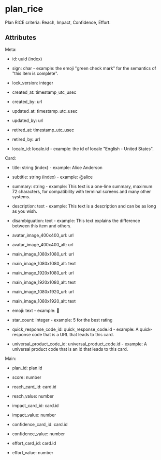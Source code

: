 # plan_rice


Plan RICE criteria: Reach, Impact, Confidence, Effort.


## Attributes

Meta:

  * id: uuid (index)

  * sign: char - example: the emoji "green check mark" for the semantics of "this item is complete".

  * lock_version: integer

  * created_at: timestamp_utc_usec

  * created_by: url

  * updated_at: timestamp_utc_usec

  * updated_by: url

  * retired_at: timestamp_utc_usec

  * retired_by: url

  * locale_id: locale.id - example: the id of locale "English - United States".

Card:

  * title: string (index) - example: Alice Anderson

  * subtitle: string (index) - example: @alice

  * summary: string - example: This text is a one-line summary, maximum 72 characters, for compatibility with terminal screens and many other systems.

  * description: text - example: This text is a description and can be as long as you wish.

  * disambiguation: text - example: This text explains the difference between this item and others.

  * avatar_image_400x400_url: url

  * avatar_image_400x400_alt: url

  * main_image_1080x1080_url: url

  * main_image_1080x1080_alt: text

  * main_image_1920x1080_url: url

  * main_image_1920x1080_alt: text

  * main_image_1080x1920_url: url

  * main_image_1080x1920_alt: text

  * emoji: text - example: 🚀

  * star_count: integer - example: 5 for the best rating

  * quick_response_code_id: quick_response_code.id - example: A quick-response code that is a URL that leads to this card.

  * universal_product_code_id: universal_product_code.id - example: A universal product code that is an id that leads to this card.

Main:

  * plan_id: plan.id

  * score: number

  * reach_card_id: card.id

  * reach_value: number

  * impact_card_id: card.id

  * impact_value: number

  * confidence_card_id: card.id

  * confidence_value: number

  * effort_card_id: card.id

  * effort_value: number


